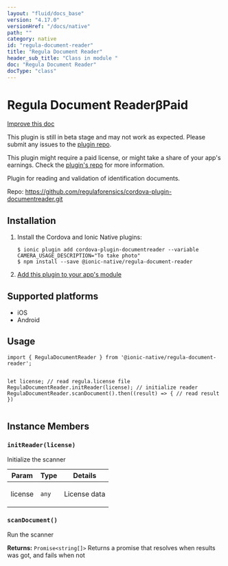 ```yaml
---
layout: "fluid/docs_base"
version: "4.17.0"
versionHref: "/docs/native"
path: ""
category: native
id: "regula-document-reader"
title: "Regula Document Reader"
header_sub_title: "Class in module "
doc: "Regula Document Reader"
docType: "class"
---
```


<h1 class="api-title">Regula Document Reader<span class="beta" title="beta">&beta;</span><span class="paid" title="paid">Paid</span></h1>

<a class="improve-v2-docs" href="http://github.com/ionic-team/ionic-native/edit/master/src/@ionic-native/plugins/regula-document-reader/index.ts#L1">
  Improve this doc
</a>




<p class="beta-notice">
  This plugin is still in beta stage and may not work as expected. Please
  submit any issues to the <a target="_blank"
  href="https://github.com/regulaforensics/cordova-plugin-documentreader.git/issues">plugin repo</a>.
</p>


<p class="paid-notice">
  This plugin might require a paid license, or might take a share of your app's earnings.
  Check the <a target="_blank" rel="nofollow" href="https://github.com/regulaforensics/cordova-plugin-documentreader.git">plugin's repo</a> for more information.
</p>



<p>Plugin for reading and validation of identification documents.</p>


<p>Repo:
  <a href="https://github.com/regulaforensics/cordova-plugin-documentreader.git">
    https://github.com/regulaforensics/cordova-plugin-documentreader.git
  </a>
</p>


<h2><a class="anchor" name="installation" href="#installation"></a>Installation</h2>
<ol class="installation">
  <li>Install the Cordova and Ionic Native plugins:<br>
    <pre><code class="nohighlight">$ ionic plugin add cordova-plugin-documentreader --variable CAMERA_USAGE_DESCRIPTION="To take photo"
$ npm install --save @ionic-native/regula-document-reader
</code></pre>
  </li>
  <li><a href="https://ionicframework.com/docs/native/#Add_Plugins_to_Your_App_Module">Add this plugin to your app's module</a></li>
</ol>



<h2><a class="anchor" name="platforms" href="#platforms"></a>Supported platforms</h2>
<ul>
  <li>iOS</li><li>Android</li>
</ul>






<h2><a class="anchor" name="usage" href="#usage"></a>Usage</h2>
<pre><code class="lang-typescript">import { RegulaDocumentReader } from &#39;@ionic-native/regula-document-reader&#39;;

let license; // read regula.license file
RegulaDocumentReader.initReader(license); // initialize reader
RegulaDocumentReader.scanDocument().then((result) =&gt; {
        // read result
})
</code></pre>








<h2><a class="anchor" name="instance-members" href="#instance-members"></a>Instance Members</h2>
<h3><a class="anchor" name="initReader" href="#initReader"></a><code>initReader(license)</code></h3>


Initialize the scanner
<table class="table param-table" style="margin:0;">
  <thead>
  <tr>
    <th>Param</th>
    <th>Type</th>
    <th>Details</th>
  </tr>
  </thead>
  <tbody>
  <tr>
    <td>
      license</td>
    <td>
      <code>any</code>
    </td>
    <td>
      <p>License data</p>
</td>
  </tr>
  </tbody>
</table>

<h3><a class="anchor" name="scanDocument" href="#scanDocument"></a><code>scanDocument()</code></h3>


Run the scanner


<div class="return-value" markdown="1">
  <i class="icon ion-arrow-return-left"></i>
  <b>Returns:</b> <code>Promise&lt;string[]&gt;</code> Returns a promise that resolves when results was got, and fails when not
</div>





